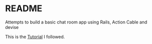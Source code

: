 # README

Attempts to build a basic chat room app using Rails, Action Cable and devise

This is the [Tutorial](https://www.sitepoint.com/create-a-chat-app-with-rails-5-actioncable-and-devise/) I followed.
